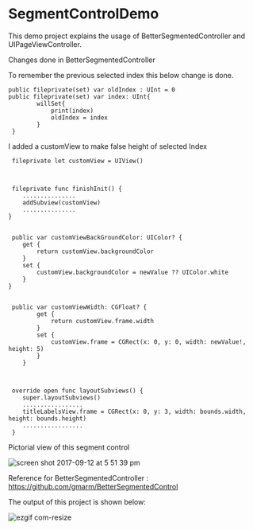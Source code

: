 # SegmentControlDemo


This demo project explains the usage of BetterSegmentedController and UIPageViewController.





Changes done in BetterSegmentedController


To remember the previous selected index this below change is done.

    public fileprivate(set) var oldIndex : UInt = 0
    public fileprivate(set) var index: UInt{
            willSet{
                print(index)
                oldIndex = index
            }
     }
     
     
I added a customView to make false height of selected Index

     fileprivate let customView = UIView()
     
     
     
     fileprivate func finishInit() {
        ...............   
        addSubview(customView)
        ...............
    }
     

     public var customViewBackGroundColor: UIColor? {
        get {
            return customView.backgroundColor
        }
        set {
            customView.backgroundColor = newValue ?? UIColor.white
        }
    }
 
 
     public var customViewWidth: CGFloat? {
            get {
                return customView.frame.width
            }
            set {
                customView.frame = CGRect(x: 0, y: 0, width: newValue!, height: 5)
            }
        }
        
        
        
     override open func layoutSubviews() {
        super.layoutSubviews()
        .................
        titleLabelsView.frame = CGRect(x: 0, y: 3, width: bounds.width, height: bounds.height)
        .................
     }
 
 
Pictorial view of this segment control

![screen shot 2017-09-12 at 5 51 39 pm](https://user-images.githubusercontent.com/28722125/30325066-fd060304-97e2-11e7-844b-de2cf4daeda9.png)


Reference for BetterSegmentedController : https://github.com/gmarm/BetterSegmentedControl 

The output of this project is shown below:

![ezgif com-resize](https://user-images.githubusercontent.com/28722125/30323580-7ab90afe-97dd-11e7-8c60-5d98346293bc.gif)



